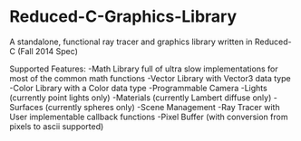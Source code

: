 Reduced-C-Graphics-Library
==========================

A standalone, functional ray tracer and graphics library written in Reduced-C (Fall 2014 Spec)

Supported Features:
-Math Library full of ultra slow implementations for most of the common math functions
-Vector Library with Vector3 data type
-Color Library with a Color data type
-Programmable Camera
-Lights (currently point lights only)
-Materials (currently Lambert diffuse only)
-Surfaces (currently spheres only)
-Scene Management
-Ray Tracer with User implementable callback functions
-Pixel Buffer (with conversion from pixels to ascii supported)
